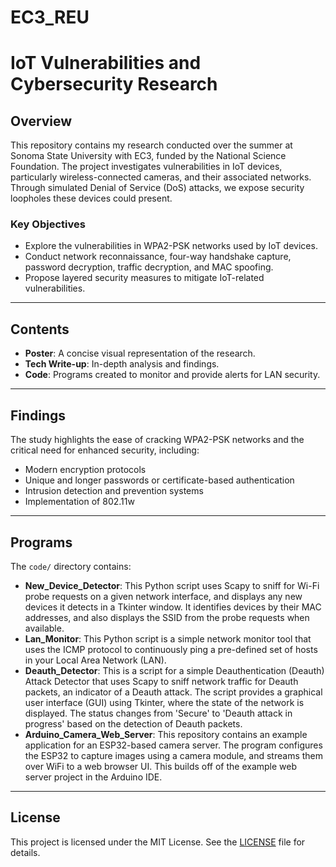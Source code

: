 # EC3_REU
# IoT Vulnerabilities and Cybersecurity Research

## Overview
This repository contains my research conducted over the summer at Sonoma State University with EC3, funded by the National Science Foundation. 
The project investigates vulnerabilities in IoT devices, particularly wireless-connected cameras, and their associated networks. Through simulated 
Denial of Service (DoS) attacks, we expose security loopholes these devices could present.

### Key Objectives
- Explore the vulnerabilities in WPA2-PSK networks used by IoT devices.
- Conduct network reconnaissance, four-way handshake capture, password decryption, traffic decryption, and MAC spoofing.
- Propose layered security measures to mitigate IoT-related vulnerabilities.

---

## Contents
- **Poster**: A concise visual representation of the research.
- **Tech Write-up**: In-depth analysis and findings.
- **Code**: Programs created to monitor and provide alerts for LAN security.

---

## Findings
The study highlights the ease of cracking WPA2-PSK networks and the critical need for enhanced security, including:
- Modern encryption protocols
- Unique and longer passwords or certificate-based authentication
- Intrusion detection and prevention systems
- Implementation of 802.11w

---

## Programs
The `code/` directory contains:
- **New_Device_Detector**: This Python script uses Scapy to sniff for Wi-Fi probe requests
  on a given network interface, and displays any new devices it detects in a Tkinter window.
  It identifies devices by their MAC addresses, and also displays the SSID from the probe
  requests when available.
- **Lan_Monitor**: This Python script is a simple network monitor tool that uses the ICMP
  protocol to continuously ping a pre-defined set of hosts in your Local Area Network (LAN).
- **Deauth_Detector**: This is a script for a simple Deauthentication (Deauth) Attack
  Detector that uses Scapy to sniff network traffic for Deauth packets, an indicator of a
  Deauth attack. The script provides a graphical user interface (GUI) using Tkinter, where
  the state of the network is displayed. The status changes from 'Secure' to 'Deauth attack
  in progress' based on the detection of Deauth packets.
- **Arduino_Camera_Web_Server**: This repository contains an example application for an
  ESP32-based camera server. The program configures the ESP32 to capture images using a
  camera module, and streams them over WiFi to a web browser UI. This builds off of the
  example web server project in the Arduino IDE.

---



## License
This project is licensed under the MIT License. See the [LICENSE](LICENSE) file for details.
